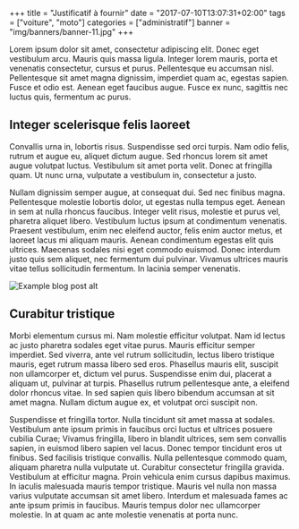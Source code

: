 +++
title = "Justificatif à fournir"
date = "2017-07-10T13:07:31+02:00"
tags = ["voiture", "moto"]
categories = ["administratif"]
banner = "img/banners/banner-11.jpg"
+++

Lorem ipsum dolor sit amet, consectetur adipiscing elit. Donec eget vestibulum arcu. Mauris quis massa ligula. Integer lorem mauris, porta et venenatis consectetur, cursus et purus. 
Pellentesque eu accumsan nisl. Pellentesque sit amet magna dignissim, imperdiet quam ac, egestas sapien. Fusce et odio est. Aenean eget faucibus augue. Fusce ex nunc, sagittis nec luctus quis, fermentum ac purus. 


## Integer scelerisque felis laoreet 

Convallis urna in, lobortis risus. Suspendisse sed orci turpis. Nam odio felis, rutrum et augue eu, aliquet dictum augue. Sed rhoncus lorem sit amet augue volutpat luctus. Vestibulum sit amet porta velit. Donec at fringilla quam. Ut nunc urna, vulputate a vestibulum in, consectetur a justo.

Nullam dignissim semper augue, at consequat dui. Sed nec finibus magna. Pellentesque molestie lobortis dolor, ut egestas nulla tempus eget. Aenean in sem at nulla rhoncus faucibus. Integer velit risus, molestie et purus vel, pharetra aliquet libero. Vestibulum luctus ipsum at condimentum venenatis. Praesent vestibulum, enim nec eleifend auctor, felis enim auctor metus, et laoreet lacus mi aliquam mauris. Aenean condimentum egestas elit quis ultrices. Maecenas sodales nisi eget commodo euismod. Donec interdum justo quis sem aliquet, nec fermentum dui pulvinar. Vivamus ultrices mauris vitae tellus sollicitudin fermentum. In lacinia semper venenatis.

<img src="https://sebastienflochlay.github.io/AutoEcoleBlagnac/img/blog/blog-01.jpg" class="img-responsive" alt="Example blog post alt">

## Curabitur tristique 

Morbi elementum cursus mi. Nam molestie efficitur volutpat. Nam id lectus ac justo pharetra sodales eget vitae purus. Mauris efficitur semper imperdiet. Sed viverra, ante vel rutrum sollicitudin, lectus libero tristique mauris, eget rutrum massa libero sed eros. Phasellus mauris elit, suscipit non ullamcorper et, dictum vel purus. Suspendisse enim dui, placerat a aliquam ut, pulvinar at turpis. Phasellus rutrum pellentesque ante, a eleifend dolor rhoncus vitae. In sed sapien quis libero bibendum accumsan at sit amet magna. Nullam dictum augue ex, et volutpat orci suscipit non.

Suspendisse et fringilla tortor. Nulla tincidunt sit amet massa at sodales. Vestibulum ante ipsum primis in faucibus orci luctus et ultrices posuere cubilia Curae; Vivamus fringilla, libero in blandit ultrices, sem sem convallis sapien, in euismod libero sapien vel lacus. Donec tempor tincidunt eros ut finibus. Sed facilisis tristique convallis. Nulla pellentesque commodo quam, aliquam pharetra nulla vulputate ut. Curabitur consectetur fringilla gravida. Vestibulum at efficitur magna. Proin vehicula enim cursus dapibus maximus. In iaculis malesuada mauris tempor tristique. Mauris vel nulla non massa varius vulputate accumsan sit amet libero. Interdum et malesuada fames ac ante ipsum primis in faucibus. Mauris tempus dolor nec ullamcorper molestie. In at quam ac ante molestie venenatis at porta nunc.
